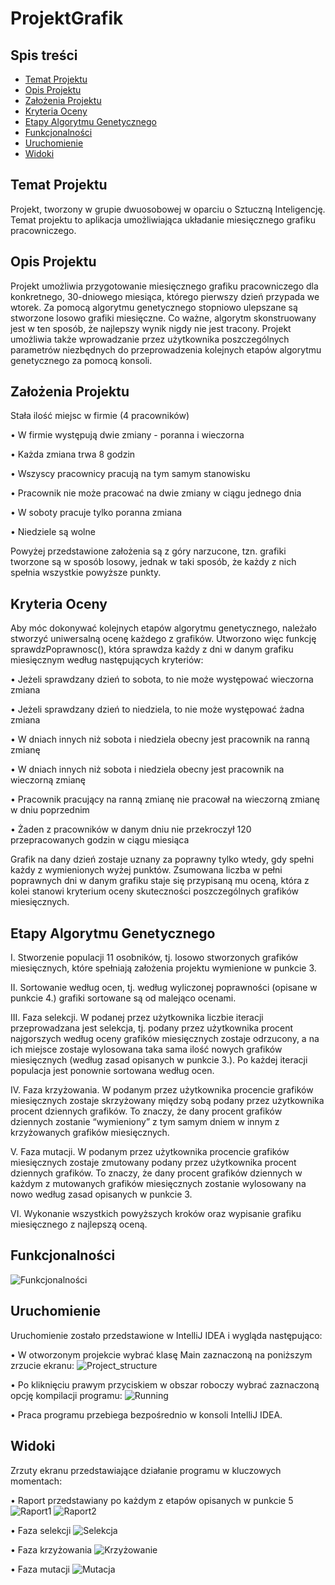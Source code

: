 # ProjektGrafik

## Spis treści
* [Temat Projektu](#Temat-Projektu)
* [Opis Projektu](#Opis-Projektu)
* [Założenia Projektu](#Założenia-Projektu)
* [Kryteria Oceny](#Kryteria-Oceny)
* [Etapy Algorytmu Genetycznego](#Etapy-Algorytmu-Gentycznego)
* [Funkcjonalności](#Funkcjonalności)
* [Uruchomienie](#Uruchomienie)
* [Widoki](#Widoki)

## Temat Projektu
Projekt, tworzony w grupie dwuosobowej w oparciu o Sztuczną Inteligencję. Temat projektu to aplikacja umożliwiająca układanie miesięcznego grafiku pracowniczego.

## Opis Projektu
Projekt umożliwia przygotowanie miesięcznego grafiku pracowniczego dla konkretnego, 30-dniowego miesiąca, którego pierwszy dzień przypada we wtorek.
Za pomocą algorytmu genetycznego stopniowo ulepszane są stworzone losowo grafiki miesięczne. Co ważne, algorytm skonstruowany jest w ten sposób, że najlepszy 
wynik nigdy nie jest tracony. Projekt umożliwia także wprowadzanie przez użytkownika poszczególnych parametrów niezbędnych do przeprowadzenia kolejnych etapów
algorytmu genetycznego za pomocą konsoli. 

## Założenia Projektu
Stała ilość miejsc w firmie (4 pracowników)

• W firmie występują dwie zmiany - poranna i wieczorna

• Każda zmiana trwa 8 godzin

• Wszyscy pracownicy pracują na tym samym stanowisku

• Pracownik nie może pracować na dwie zmiany w ciągu jednego dnia

• W soboty pracuje tylko poranna zmiana

• Niedziele są wolne

Powyżej przedstawione założenia są z góry narzucone, tzn. grafiki tworzone są w sposób losowy, jednak w taki sposób, że każdy z nich spełnia wszystkie powyższe punkty.

## Kryteria Oceny
Aby móc dokonywać kolejnych etapów algorytmu genetycznego, należało stworzyć uniwersalną ocenę każdego z grafików. Utworzono więc funkcję sprawdzPoprawnosc(), 
która sprawdza każdy z dni w danym grafiku miesięcznym według następujących kryteriów:

• Jeżeli sprawdzany dzień to sobota, to nie może występować wieczorna zmiana

• Jeżeli sprawdzany dzień to niedziela, to nie może występować żadna zmiana

• W dniach innych niż sobota i niedziela obecny jest pracownik na ranną zmianę

• W dniach innych niż sobota i niedziela obecny jest pracownik na wieczorną zmianę

• Pracownik pracujący na ranną zmianę nie pracował na wieczorną zmianę w dniu poprzednim

• Żaden z pracowników w danym dniu nie przekroczył 120 przepracowanych godzin w ciągu miesiąca

Grafik na dany dzień zostaje uznany za poprawny tylko wtedy, gdy spełni każdy z wymienionych wyżej punktów. Zsumowana liczba w pełni poprawnych dni w danym grafiku
staje się przypisaną mu oceną, która z kolei stanowi kryterium oceny skuteczności poszczególnych grafików miesięcznych.

## Etapy Algorytmu Genetycznego
I.    Stworzenie populacji 11 osobników, tj. losowo stworzonych grafików miesięcznych, które spełniają założenia projektu wymienione w punkcie 3.

II.   Sortowanie według ocen, tj. według wyliczonej poprawności (opisane w punkcie 4.) grafiki sortowane są od malejąco ocenami.

III.  Faza selekcji. W podanej przez użytkownika liczbie iteracji przeprowadzana jest selekcja, tj. podany przez użytkownika procent najgorszych według oceny 
      grafików miesięcznych zostaje odrzucony, a na ich miejsce zostaje wylosowana taka sama ilość nowych grafików miesięcznych (według zasad opisanych w punkcie 3.). 
      Po każdej iteracji populacja jest ponownie sortowana według ocen.
      
IV.   Faza krzyżowania. W podanym przez użytkownika procencie grafików miesięcznych zostaje skrzyżowany między sobą podany przez użytkownika procent dziennych
      grafików. To znaczy, że dany procent grafików dziennych zostanie “wymieniony” z tym samym dniem w innym z krzyżowanych grafików miesięcznych.
      
V.    Faza mutacji. W podanym przez użytkownika procencie grafików miesięcznych zostaje zmutowany podany przez użytkownika procent dziennych grafików. To znaczy, 
      że dany procent grafików dziennych w każdym z mutowanych grafików miesięcznych zostanie wylosowany na nowo według zasad opisanych w punkcie 3.
      
VI.   Wykonanie wszystkich powyższych kroków oraz wypisanie grafiku miesięcznego z najlepszą oceną.

## Funkcjonalności
![Funkcjonalności](Funkcjonalności_tab2.PNG)

## Uruchomienie
Uruchomienie zostało przedstawione w IntelliJ IDEA i wygląda następująco: 

• W otworzonym projekcie wybrać klasę Main zaznaczoną na poniższym zrzucie ekranu: 
![Project_structure](Project_structure.PNG)

• Po kliknięciu prawym przyciskiem w obszar roboczy wybrać zaznaczoną opcję kompilacji programu:
![Running](Running.PNG)

• Praca programu przebiega bezpośrednio w konsoli IntelliJ IDEA. 

## Widoki
Zrzuty ekranu przedstawiające działanie programu w kluczowych momentach: 

• Raport przedstawiany po każdym z etapów opisanych w punkcie 5
![Raport1](Raport1.PNG)
![Raport2](Raport2.PNG)

• Faza selekcji 
![Selekcja](Selekcja.PNG)

• Faza krzyżowania 
![Krzyżowanie](Krzyżowanie.PNG)

• Faza mutacji 
![Mutacja](Mutacja.PNG)
